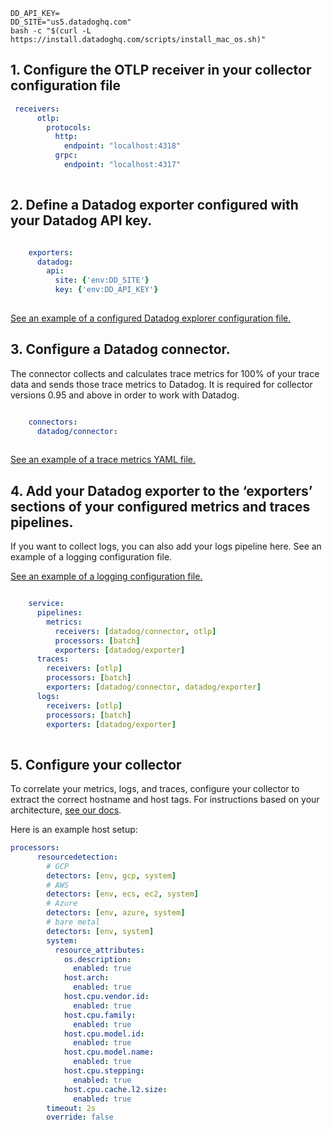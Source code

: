 

```shell
DD_API_KEY= 
DD_SITE="us5.datadoghq.com"
bash -c "$(curl -L https://install.datadoghq.com/scripts/install_mac_os.sh)"
```
## 1. Configure the OTLP receiver in your collector configuration file

```yaml
 receivers:
      otlp:
        protocols:
          http:
            endpoint: "localhost:4318"
          grpc:
            endpoint: "localhost:4317"
        
```
## 2. Define a Datadog exporter configured with your Datadog API key.
```yaml

    exporters:
      datadog:
        api:
          site: {'env:DD_SITE'}
          key: {'env:DD_API_KEY'}
        
```

[See an example of a configured Datadog explorer configuration file.](https://github.com/open-telemetry/opentelemetry-collector-contrib/blob/main/exporter/datadogexporter/examples/ootb-ec2.yaml)

## 3. Configure a Datadog connector.
The connector collects and calculates trace metrics for 100% of your trace data and sends those trace metrics to Datadog. It is required for collector versions 0.95 and above in order to work with Datadog.
```yaml

    connectors:
      datadog/connector:
            
```
[See an example of a trace metrics YAML file.](https://github.com/open-telemetry/opentelemetry-collector-contrib/blob/main/exporter/datadogexporter/examples/trace-metrics.yaml)

## 4. Add your Datadog exporter to the ‘exporters’ sections of your configured metrics and traces pipelines.
If you want to collect logs, you can also add your logs pipeline here.
See an example of a logging configuration file.

[See an example of a logging configuration file.](https://github.com/open-telemetry/opentelemetry-collector-contrib/blob/main/exporter/datadogexporter/examples/logs.yaml)
```yaml

    service:
      pipelines:
        metrics:
          receivers: [datadog/connector, otlp]
          processors: [batch]
          exporters: [datadog/exporter]
      traces:
        receivers: [otlp]
        processors: [batch]
        exporters: [datadog/connector, datadog/exporter]
      logs:
        receivers: [otlp]
        processors: [batch]
        exporters: [datadog/exporter]
           
```
## 5. Configure your collector
To correlate your metrics, logs, and traces, configure your collector to extract the correct hostname and host tags. For instructions based on your architecture, [see our docs](https://github.com/open-telemetry/opentelemetry-collector-contrib/blob/main/exporter/datadogexporter/examples/logs.yaml).

Here is an example host setup:
```yaml
processors:
      resourcedetection:
        # GCP
        detectors: [env, gcp, system]
        # AWS
        detectors: [env, ecs, ec2, system]
        # Azure
        detectors: [env, azure, system]
        # bare metal
        detectors: [env, system]
        system:
          resource_attributes:
            os.description:
              enabled: true
            host.arch:
              enabled: true
            host.cpu.vendor.id:
              enabled: true
            host.cpu.family:
              enabled: true
            host.cpu.model.id:
              enabled: true
            host.cpu.model.name:
              enabled: true
            host.cpu.stepping:
              enabled: true
            host.cpu.cache.l2.size:
              enabled: true
        timeout: 2s
        override: false
           
```
